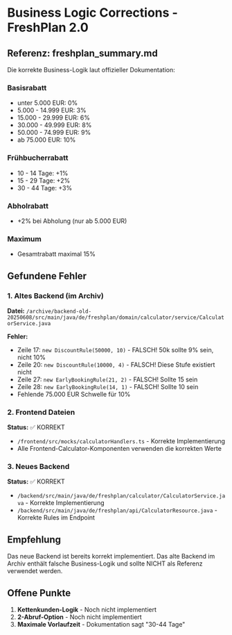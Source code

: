 # Business Logic Corrections - FreshPlan 2.0

## Referenz: freshplan_summary.md

Die korrekte Business-Logik laut offizieller Dokumentation:

### Basisrabatt
- unter 5.000 EUR: 0%
- 5.000 - 14.999 EUR: 3%
- 15.000 - 29.999 EUR: 6%
- 30.000 - 49.999 EUR: 8%
- 50.000 - 74.999 EUR: 9%
- ab 75.000 EUR: 10%

### Frühbucherrabatt
- 10 - 14 Tage: +1%
- 15 - 29 Tage: +2%
- 30 - 44 Tage: +3%

### Abholrabatt
- +2% bei Abholung (nur ab 5.000 EUR)

### Maximum
- Gesamtrabatt maximal 15%

## Gefundene Fehler

### 1. Altes Backend (im Archiv)
**Datei:** `/archive/backend-old-20250608/src/main/java/de/freshplan/domain/calculator/service/CalculatorService.java`

**Fehler:**
- Zeile 17: `new DiscountRule(50000, 10)` - FALSCH! 50k sollte 9% sein, nicht 10%
- Zeile 20: `new DiscountRule(10000, 4)` - FALSCH! Diese Stufe existiert nicht
- Zeile 27: `new EarlyBookingRule(21, 2)` - FALSCH! Sollte 15 sein
- Zeile 28: `new EarlyBookingRule(14, 1)` - FALSCH! Sollte 10 sein
- Fehlende 75.000 EUR Schwelle für 10%

### 2. Frontend Dateien
**Status:** ✅ KORREKT
- `/frontend/src/mocks/calculatorHandlers.ts` - Korrekte Implementierung
- Alle Frontend-Calculator-Komponenten verwenden die korrekten Werte

### 3. Neues Backend
**Status:** ✅ KORREKT
- `/backend/src/main/java/de/freshplan/calculator/CalculatorService.java` - Korrekte Implementierung
- `/backend/src/main/java/de/freshplan/api/CalculatorResource.java` - Korrekte Rules im Endpoint

## Empfehlung

Das neue Backend ist bereits korrekt implementiert. Das alte Backend im Archiv enthält falsche Business-Logik und sollte NICHT als Referenz verwendet werden.

## Offene Punkte

1. **Kettenkunden-Logik** - Noch nicht implementiert
2. **2-Abruf-Option** - Noch nicht implementiert
3. **Maximale Vorlaufzeit** - Dokumentation sagt "30-44 Tage"